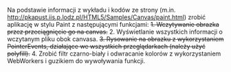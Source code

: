 Na podstawie informacji z wykładu i kodów ze strony (m.in. http://pkapust.iis.p.lodz.pl/HTML5/Samples/Canvas/paint.html) zrobić aplikację w stylu Paint z następującymi funkcjami:
~~1. Wczytywanie obrazka przez przeciągnięcie go na canvas.~~
2. Wyświetlanie wszystkich informacji o wczytanym pliku obok canvasa.
~~3. Rysowanie na obrazku z wykorzystaniem PointerEvents, działające we wszystkich przeglądarkach (należy użyć polyfill).~~
4. Zrobić filtr czarno-biały i odwracanie kolorów z wykorzystaniem WebWorkers i guzikiem do wywoływania funkcji.
